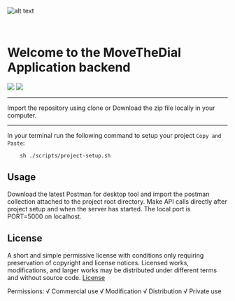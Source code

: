 ![alt text](https://mms.businesswire.com/media/20191114005264/en/756625/5/4120498_MoveTheDial-RGB-Stacked-Logo.jpg "MoveTheDial Logo")

&nbsp;
&nbsp;
&nbsp;

# Welcome to the MoveTheDial Application backend

![](https://img.shields.io/badge/NODE%20JS-v12.14.0-brightgreen?style=for-the-badge&logo=appveyor) ![](https://img.shields.io/badge/HEROKU%20BUILD-AUTOMATED-blue?style=for-the-badge&logo=appveyor)

---
Import the repository using clone or Download the zip file locally in your computer.

---
In your terminal run the following command to setup your project `Copy and Paste`:

```shell
    sh ./scripts/project-setup.sh
```

## Usage

Download the latest Postman for desktop tool and import the postman collection attached to the project root directory. Make API calls directly after project setup and when the server has started. The local port is PORT=5000 on localhost.

## License

A short and simple permissive license with conditions only requiring preservation of copyright and license notices. Licensed works, modifications, and larger works may be distributed under different terms and without source code. [License](./LICENSE)

Permissions: √ Commercial use √ Modification √ Distribution √ Private use

